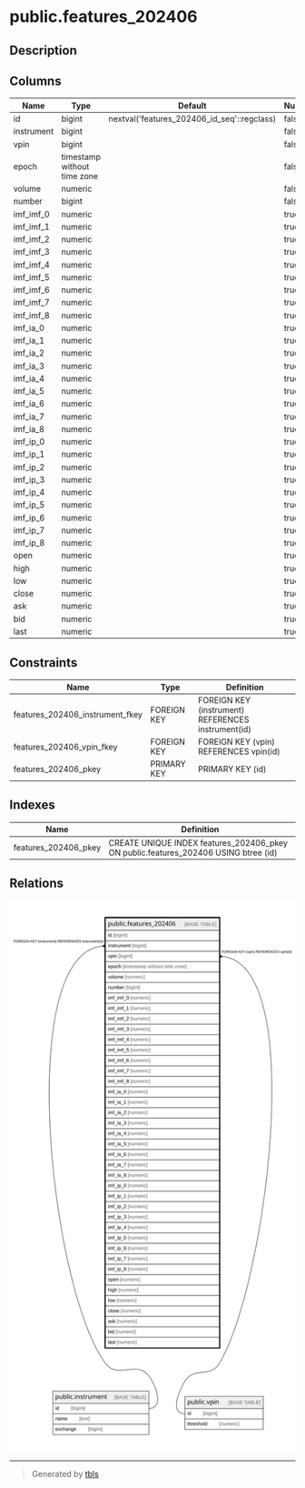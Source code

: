 # public.features_202406

## Description

## Columns

| Name | Type | Default | Nullable | Children | Parents | Comment |
| ---- | ---- | ------- | -------- | -------- | ------- | ------- |
| id | bigint | nextval('features_202406_id_seq'::regclass) | false |  |  |  |
| instrument | bigint |  | false |  | [public.instrument](public.instrument.md) |  |
| vpin | bigint |  | false |  | [public.vpin](public.vpin.md) |  |
| epoch | timestamp without time zone |  | false |  |  |  |
| volume | numeric |  | false |  |  |  |
| number | bigint |  | false |  |  |  |
| imf_imf_0 | numeric |  | true |  |  |  |
| imf_imf_1 | numeric |  | true |  |  |  |
| imf_imf_2 | numeric |  | true |  |  |  |
| imf_imf_3 | numeric |  | true |  |  |  |
| imf_imf_4 | numeric |  | true |  |  |  |
| imf_imf_5 | numeric |  | true |  |  |  |
| imf_imf_6 | numeric |  | true |  |  |  |
| imf_imf_7 | numeric |  | true |  |  |  |
| imf_imf_8 | numeric |  | true |  |  |  |
| imf_ia_0 | numeric |  | true |  |  |  |
| imf_ia_1 | numeric |  | true |  |  |  |
| imf_ia_2 | numeric |  | true |  |  |  |
| imf_ia_3 | numeric |  | true |  |  |  |
| imf_ia_4 | numeric |  | true |  |  |  |
| imf_ia_5 | numeric |  | true |  |  |  |
| imf_ia_6 | numeric |  | true |  |  |  |
| imf_ia_7 | numeric |  | true |  |  |  |
| imf_ia_8 | numeric |  | true |  |  |  |
| imf_ip_0 | numeric |  | true |  |  |  |
| imf_ip_1 | numeric |  | true |  |  |  |
| imf_ip_2 | numeric |  | true |  |  |  |
| imf_ip_3 | numeric |  | true |  |  |  |
| imf_ip_4 | numeric |  | true |  |  |  |
| imf_ip_5 | numeric |  | true |  |  |  |
| imf_ip_6 | numeric |  | true |  |  |  |
| imf_ip_7 | numeric |  | true |  |  |  |
| imf_ip_8 | numeric |  | true |  |  |  |
| open | numeric |  | true |  |  |  |
| high | numeric |  | true |  |  |  |
| low | numeric |  | true |  |  |  |
| close | numeric |  | true |  |  |  |
| ask | numeric |  | true |  |  |  |
| bid | numeric |  | true |  |  |  |
| last | numeric |  | true |  |  |  |

## Constraints

| Name | Type | Definition |
| ---- | ---- | ---------- |
| features_202406_instrument_fkey | FOREIGN KEY | FOREIGN KEY (instrument) REFERENCES instrument(id) |
| features_202406_vpin_fkey | FOREIGN KEY | FOREIGN KEY (vpin) REFERENCES vpin(id) |
| features_202406_pkey | PRIMARY KEY | PRIMARY KEY (id) |

## Indexes

| Name | Definition |
| ---- | ---------- |
| features_202406_pkey | CREATE UNIQUE INDEX features_202406_pkey ON public.features_202406 USING btree (id) |

## Relations

![er](public.features_202406.svg)

---

> Generated by [tbls](https://github.com/k1LoW/tbls)
